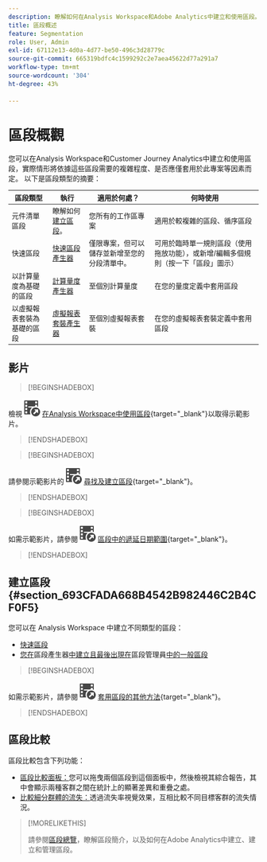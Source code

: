 ```yaml
---
description: 瞭解如何在Analysis Workspace和Adobe Analytics中建立和使用區段。
title: 區段概述
feature: Segmentation
role: User, Admin
exl-id: 67112e13-4d0a-4d77-be50-496c3d28779c
source-git-commit: 665319bdfc4c1599292c2e7aea45622d77a291a7
workflow-type: tm+mt
source-wordcount: '304'
ht-degree: 43%

---
```



# 區段概觀

您可以在Analysis Workspace和Customer Journey Analytics中建立和使用區段，實際情形將依據這些區段需要的複雜程度、是否應僅套用於此專案等因素而定。 以下是區段類型的摘要：

| 區段類型 | 執行 | 適用於何處？ | 何時使用 |
| --- | --- | --- | --- |
| 元件清單區段 | 瞭解如何[建立區段](/help/components/segmentation/segmentation-workflow/seg-create.md)。 | 您所有的工作區專案 | 適用於較複雜的區段、循序區段 |
| 快速區段 | [快速區段產生器](/help/analyze/analysis-workspace/components/segments/quick-segments.md) | 僅限專案，但可以儲存並新增至您的分段清單中。 | 可用於臨時單一規則區段（使用拖放功能），或新增/編輯多個規則（按一下「區段」圖示） |
| 以計算量度為基礎的區段 | [計算量度產生器](/help/components/calculated-metrics/workflow/c-build-metrics/metrics-with-segments.md) | 至個別計算量度 | 在您的量度定義中套用區段 |
| 以虛擬報表套裝為基礎的區段 | [虛擬報表套裝產生器](/help/components/vrs/c-workflow-vrs/vrs-create.md) | 至個別虛擬報表套裝 | 在您的虛擬報表套裝定義中套用區段 |

## 影片

>[!BEGINSHADEBOX]

檢視![VideoCheckout](/help/assets/icons/VideoCheckedOut.svg) [在Analysis Workspace中使用區段](https://video.tv.adobe.com/v/23977?quality=12&learn=on){target="_blank"}以取得示範影片。

>[!ENDSHADEBOX]


>[!BEGINSHADEBOX]

請參閱示範影片的![VideoCheckedOut](/help/assets/icons/VideoCheckedOut.svg) [尋找及建立區段](https://video.tv.adobe.com/v/334092?quality=12&learn=on){target="_blank"}。

>[!ENDSHADEBOX]


>[!BEGINSHADEBOX]

如需示範影片，請參閱![VideoCheckedOut](/help/assets/icons/VideoCheckedOut.svg) [區段中的遞延日期範圍](https://video.tv.adobe.com/v/25403?quality=12&learn=on){target="_blank"}。

>[!ENDSHADEBOX]


## 建立區段 {#section_693CFADA668B4542B982446C2B4CF0F5}

您可以在 Analysis Workspace 中建立不同類型的區段：

* [快速區段](/help/analyze/analysis-workspace/components/segments/quick-segments.md)
* [您在](/help/components/segmentation/segmentation-workflow/seg-create.md)區段產生器[中建立且最後出現在](/help/components/segmentation/segmentation-workflow/seg-build.md)區段管理員[中的一般區段](/help/components/segmentation/segmentation-workflow/seg-manage.md)


>[!BEGINSHADEBOX]

如需示範影片，請參閱![VideoCheckedOut](/help/assets/icons/VideoCheckedOut.svg) [套用區段的其他方法](https://video.tv.adobe.com/v/30994?quality=12&learn=on){target="_blank"}。

>[!ENDSHADEBOX]


## 區段比較

區段比較包含下列功能：

* [區段比較面板：](/help/analyze/analysis-workspace/c-panels/c-segment-comparison/segment-comparison.md)您可以拖曳兩個區段到這個面板中，然後檢視其綜合報告，其中會顯示兩種客群之間在統計上的顯著差異和重疊之處。
* [比較細分群體的流失：](/help/analyze/analysis-workspace/visualizations/fallout/compare-segments-fallout.md)透過流失率視覺效果，互相比較不同目標客群的流失情況。




>[!MORELIKETHIS]
>
>請參閱[區段總覽](/help/components/segmentation/seg-overview.md)，瞭解區段簡介，以及如何在Adobe Analytics中建立、建立和管理區段。
